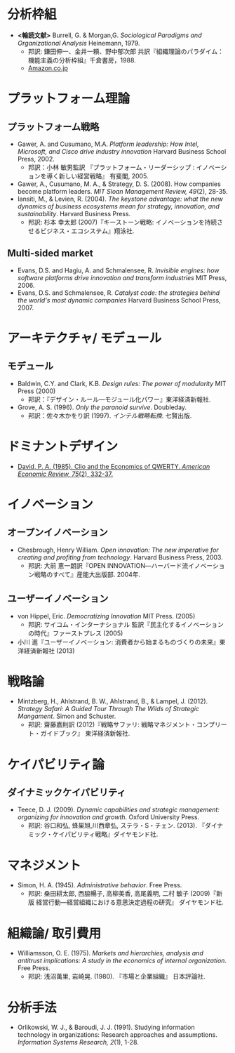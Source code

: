 # 分析枠組
- __<輪読文献>__ Burrell, G. & Morgan,G. _Sociological Paradigms
and Organizational Analysis_ Heinemann, 1979.
  - 邦訳: 鎌田伸一、金井一頼、野中郁次郎 共訳『組織理論のパラダイム：機能主義の分析枠組』千倉書房，1988.
  - [Amazon.co.jp](https://www.amazon.co.jp/dp/4805105364/)

# プラットフォーム理論
## プラットフォーム戦略
- Gawer, A. and Cusumano, M.A. _Platform leadership: How Intel, Microsoft, and Cisco drive industry innovation_ Harvard Business School Press, 2002.
  - 邦訳：小林 敏男監訳 『プラットフォーム・リーダーシップ : イノベーションを導く新しい経営戦略』 有斐閣, 2005.
- Gawer, A., Cusumano, M. A., & Strategy, D. S. (2008). How companies become platform leaders. _MIT Sloan Management Review, 49_(2), 28-35.
- Iansiti, M., & Levien, R. (2004). _The keystone advantage: what the new dynamics of business ecosystems mean for strategy, innovation, and sustainability_. Harvard Business Press.     
  - 邦訳: 杉本 幸太郎 (2007)『キーストーン戦略: イノベーションを持続させるビジネス・エコシステム』翔泳社.



## Multi-sided market
- Evans, D.S. and Hagiu, A. and Schmalensee, R. _Invisible engines: how software platforms drive innovation and transform industries_ MIT Press, 2006.
- Evans, D.S. and Schmalensee, R. _Catalyst code: the strategies behind the world's most dynamic companies_ Harvard Business School Press, 2007.

# アーキテクチャ/ モデュール
## モデュール
- Baldwin, C.Y. and Clark, K.B. _Design rules: The power of modularity_ MIT Press (2000)
  - 邦訳：『デザイン・ルール―モジュール化パワー』東洋経済新報社.
- Grove, A. S. (1996). _Only the paranoid survive_. Doubleday.
  - 邦訳：佐々木かをり訳 (1997). _インテル戦略転換_. 七賢出版.

# ドミナントデザイン
- [David, P. A. (1985). Clio and the Economics of QWERTY. _American Economic Review, 75_(2), 332-37.](https://github.com/icat-lab/icat_lab/wiki/Clio-and-the-Economics-of-QWERTY)

# イノベーション
## オープンイノベーション
- Chesbrough, Henry William. _Open innovation: The new imperative for creating and profiting from technology_. Harvard Business Press, 2003.
  - 邦訳: 大前 恵一朗訳『OPEN INNOVATION―ハーバード流イノベーション戦略のすべて』産能大出版部. 2004年.

## ユーザーイノベーション
- von Hippel, Eric. _Democratizing Innovation_ MIT Press. (2005)
  - 邦訳: サイコム・インターナショナル 監訳『民主化するイノベーションの時代』ファーストプレス (2005)
- 小川 進『ユーザーイノベーション: 消費者から始まるものづくりの未来』東洋経済新報社 (2013)


# 戦略論
- Mintzberg, H., Ahlstrand, B. W., Ahlstrand, B., & Lampel, J. (2012). _Strategy Safari: A Guided Tour Through The Wilds of Strategic Mangament_. Simon and Schuster.
  - 邦訳: 齋藤嘉則訳 (2012)『戦略サファリ: 戦略マネジメント・コンプリート・ガイドブック』 東洋経済新報社.

# ケイパビリティ論
## ダイナミックケイパビリティ
- Teece, D. J. (2009). _Dynamic capabilities and strategic management: organizing for innovation and growth_. Oxford University Press.
  - 邦訳: 谷口和弘, 蜂巣旭,川西章弘, ステラ・S・チェン. (2013). 『ダイナミック・ケイパビリティ戦略』ダイヤモンド社.

# マネジメント
- Simon, H. A. (1945). _Administrative behavior_. Free Press.
  - 邦訳: 桑田耕太郎, 西脇暢子, 高柳美香, 高尾義明, 二村 敏子 (2009)『新版 経営行動―経営組織における意思決定過程の研究』 ダイヤモンド社.

# 組織論/ 取引費用
- Williamsson, O. E. (1975). _Markets and hierarchies, analysis and antitrust implications: A study in the economics of internal organization_. Free Press.
  - 邦訳: 浅沼萬里, 岩崎晃. (1980). 『市場と企業組織』 日本評論社.


# 分析手法
- Orlikowski, W. J., & Baroudi, J. J. (1991). Studying information technology in organizations: Research approaches and assumptions. _Information Systems Research, 2_(1), 1-28.
